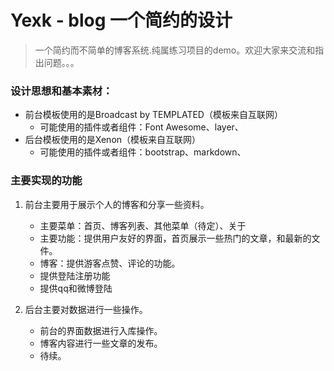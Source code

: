 # Yexk - blog 一个简约的设计

> 一个简约而不简单的博客系统.纯属练习项目的demo。欢迎大家来交流和指出问题。。。

### 设计思想和基本素材：

- 前台模板使用的是Broadcast by TEMPLATED（模板来自互联网）
	- 可能使用的插件或者组件：Font Awesome、layer、
- 后台模板使用的是Xenon（模板来自互联网）
	- 可能使用的插件或者组件：bootstrap、markdown、


### 主要实现的功能

1. 前台主要用于展示个人的博客和分享一些资料。
	- 主要菜单：首页、博客列表、其他菜单（待定）、关于
	- 主要功能：提供用户友好的界面，首页展示一些热门的文章，和最新的文件。
	- 博客：提供游客点赞、评论的功能。
	- 提供登陆注册功能
	- 提供qq和微博登陆

2. 后台主要对数据进行一些操作。
	- 前台的界面数据进行入库操作。
	- 博客内容进行一些文章的发布。
	- 待续。

### 
